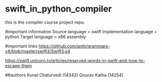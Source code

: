 # swift_in_python_compiler
this is the compiler course project repo.

#important information
Source language = swift
Implementation language = python
Target language = x86 assembly

#important links
https://github.com/antlr/grammars-v4/blob/master/swift3/Swift3.g4

https://swift.unicorn.tv/articles/reserved-words-in-swift-and-how-to-escape-them

##authors
Kunal Chaturvedi (14342)
Gourav Katha (14254)




